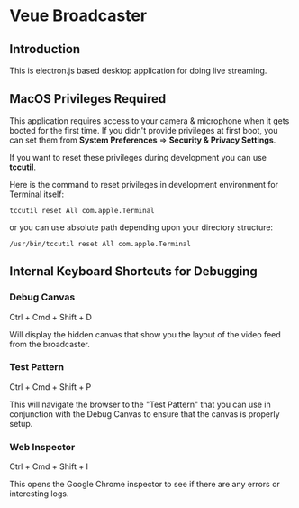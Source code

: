 # Veue Broadcaster

## Introduction

This is electron.js based desktop application for doing live streaming.

## MacOS Privileges Required

This application requires access to your camera & microphone when it gets booted for the first time. If you didn't provide
privileges at first boot, you can set them from **System Preferences** => **Security & Privacy Settings**.

If you want to reset these privileges during development you can use **tccutil**.

Here is the command to reset privileges in development environment for Terminal itself:

`tccutil reset All com.apple.Terminal`

or you can use absolute path depending upon your directory structure:

`/usr/bin/tccutil reset All com.apple.Terminal`

## Internal Keyboard Shortcuts for Debugging

### Debug Canvas

Ctrl + Cmd + Shift + D

Will display the hidden canvas that show you the layout of the video feed from the broadcaster.

### Test Pattern

Ctrl + Cmd + Shift + P

This will navigate the browser to the "Test Pattern" that you can use in conjunction with the
Debug Canvas to ensure that the canvas is properly setup.

### Web Inspector

Ctrl + Cmd + Shift + I

This opens the Google Chrome inspector to see if there are any errors or interesting logs.
